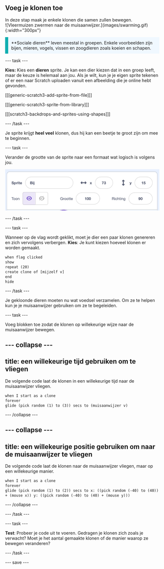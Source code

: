 ## Voeg je klonen toe

<div style="display: flex; flex-wrap: wrap">
<div style="flex-basis: 200px; flex-grow: 1; margin-right: 15px;">
In deze stap maak je enkele klonen die samen zullen bewegen.
</div>
<div>
![Vleermuizen zwermen naar de muisaanwijzer.](images/swarming.gif){:width="300px"}
</div>
</div>

<p style="border-left: solid; border-width:10px; border-color: #0faeb0; background-color: aliceblue; padding: 10px;">
**Sociale dieren** leven meestal in groepen. Enkele voorbeelden zijn bijen, mieren, vogels, vissen en zoogdieren zoals koeien en schapen.
</p>

--- task ---

**Kies:** Kies een **dieren** sprite. Je kan een dier kiezen dat in een groep leeft, maar de keuze is helemaal aan jou. Als je wilt, kun je je eigen sprite tekenen of er een naar Scratch uploaden vanuit een afbeelding die je online hebt gevonden.

[[[generic-scratch3-add-sprite-from-file]]]

[[[generic-scratch3-sprite-from-library]]]

[[[scratch3-backdrops-and-sprites-using-shapes]]]

--- /task ---

Je sprite krijgt **heel veel** klonen, dus hij kan een beetje te groot zijn om mee te beginnen.

--- task ---

Verander de grootte van de sprite naar een formaat wat logisch is volgens jou.

![Sprite grootte ingesteld op 10 procent.](images/resize-sprite.png)

--- /task ---

--- task ---

Wanneer op de vlag wordt geklikt, moet je dier een paar klonen genereren en zich vervolgens verbergen. **Kies**: Je kunt kiezen hoeveel klonen er worden gemaakt.

```blocks3
when flag clicked
show
repeat (20)
create clone of [mijzelf v]
end
hide
```

--- /task ---

Je gekloonde dieren moeten nu wat voedsel verzamelen. Om ze te helpen kun je je muisaanwijzer gebruiken om ze te begeleiden.

--- task ---

Voeg blokken toe zodat de klonen op willekeurige wijze naar de muisaanwijzer bewegen.

--- collapse ---
---
title: een willekeurige tijd gebruiken om te vliegen
---

De volgende code laat de klonen in een willekeurige tijd naar de muisaanwijzer vliegen.

```blocks3
when I start as a clone
forever
glide (pick random (1) to (3)) secs to (muisaanwijzer v)
```

--- /collapse ---

--- collapse ---
---
title: een willekeurige positie gebruiken om naar de muisaanwijzer te vliegen
---

De volgende code laat de klonen naar de muisaanwijzer vliegen, maar op een willekeurige manier.

```blocks3
when I start as a clone
forever
glide (pick random (1) to (2)) secs to x: ((pick random (-40) to (40)) + (mouse x)) y: ((pick random (-40) to (40) + (mouse y)))
```

--- /collapse ---

--- /task ---

--- task ---

**Test**: Probeer je code uit te voeren. Gedragen je klonen zich zoals je verwacht? Moet je het aantal gemaakte klonen of de manier waarop ze bewegen veranderen?

--- /task ---

--- save ---
